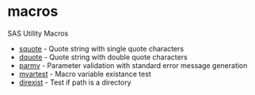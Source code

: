 # macros
SAS Utility Macros

* [squote](squote.sas) - Quote string with single quote characters
* [dquote](dquote.sas) - Quote string with double quote characters
* [parmv](parmv.sas) - Parameter validation with standard error message generation
* [mvartest](mvartest.sas) - Macro variable existance test
* [direxist](direxist.sas) - Test if path is a directory
